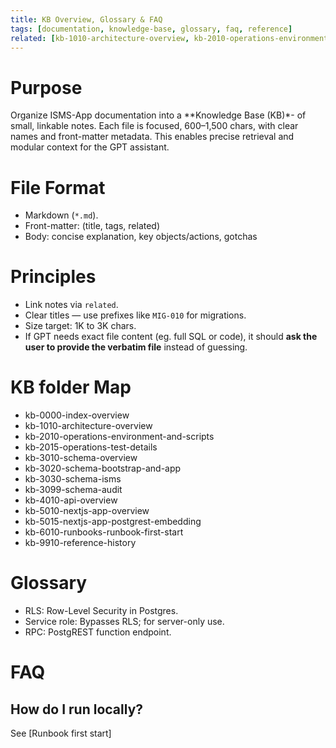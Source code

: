 ```yaml
--- 
title: KB Overview, Glossary & FAQ 
tags: [documentation, knowledge-base, glossary, faq, reference] 
related: [kb-1010-architecture-overview, kb-2010-operations-environment-and-scripts, kb-9910-reference-history] 
--- 
```

 
# Purpose 
Organize ISMS-App documentation into a **Knowledge Base (KB)*- of small, linkable notes. 
Each file is focused, 600–1,500 chars, with clear names and front-matter metadata. 
This enables precise retrieval and modular context for the GPT assistant. 
 
# File Format 
- Markdown (`*.md`). 
- Front-matter: (title, tags, related) 
- Body: concise explanation, key objects/actions, gotchas 
 
# Principles 
- Link notes via `related`. 
- Clear titles — use prefixes like `MIG-010` for migrations. 
- Size target: 1K to 3K chars.
- If GPT needs exact file content (eg. full SQL or code), it should **ask the user to provide the verbatim file** instead of guessing.
 
# KB folder Map 
- kb-0000-index-overview 
- kb-1010-architecture-overview 
- kb-2010-operations-environment-and-scripts 
- kb-2015-operations-test-details 
- kb-3010-schema-overview 
- kb-3020-schema-bootstrap-and-app 
- kb-3030-schema-isms 
- kb-3099-schema-audit 
- kb-4010-api-overview 
- kb-5010-nextjs-app-overview 
- kb-5015-nextjs-app-postgrest-embedding 
- kb-6010-runbooks-runbook-first-start 
- kb-9910-reference-history 
 
# Glossary 
- RLS: Row-Level Security in Postgres. 
- Service role: Bypasses RLS; for server-only use. 
- RPC: PostgREST function endpoint. 
 
# FAQ 
## How do I run locally? 
See [Runbook first start] 
 